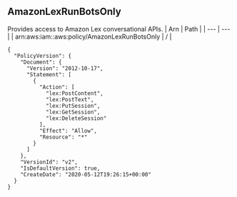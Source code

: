 
## AmazonLexRunBotsOnly
Provides access to Amazon Lex conversational APIs.
| Arn | Path |
| --- | --- |
| arn:aws:iam::aws:policy/AmazonLexRunBotsOnly | / |
```
{
  "PolicyVersion": {
    "Document": {
      "Version": "2012-10-17",
      "Statement": [
        {
          "Action": [
            "lex:PostContent",
            "lex:PostText",
            "lex:PutSession",
            "lex:GetSession",
            "lex:DeleteSession"
          ],
          "Effect": "Allow",
          "Resource": "*"
        }
      ]
    },
    "VersionId": "v2",
    "IsDefaultVersion": true,
    "CreateDate": "2020-05-12T19:26:15+00:00"
  }
}
```
